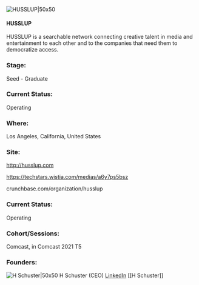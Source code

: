 

![HUSSLUP|50x50](https://apimg.techstars.com/connect/images/image_files/6101b9393130d80007b81e28/original/ProfileFacebook.png)

#### HUSSLUP
HUSSLUP is a searchable network connecting creative talent in media and entertainment to each other and to the companies that need them to democratize access.

### Stage: 
Seed - Graduate 

### Current Status: 
Operating

### Where:
Los Angeles, California, United States

### Site:
http://husslup.com

https://techstars.wistia.com/medias/a6y7ps5bsz

crunchbase.com/organization/husslup

### Current Status: 
Operating

### Cohort/Sessions: 
Comcast, in Comcast 2021 T5

### Founders: 

![H Schuster|50x50](https://apimg.techstars.com/connect/images/image_files/6101b60a3130d80007b81e27/original/IMG_4136.JPG) H Schuster (CEO) [LinkedIn](https://linkedin.com/in/h-schuster) [[H Schuster]]


